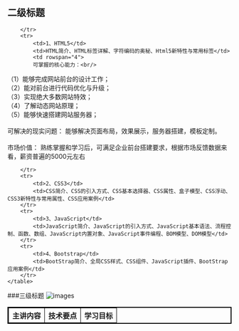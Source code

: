 

## 二级标题 
<table border="2" bordercolor="black" cellspacing="0" cellpadding="5">  
        <tr>   
            <th>主讲内容</th>  
            <th>技术要点</th>
            <th>学习目标</th> 
           	
        </tr>  
        <tr>   
            <td>1、HTML5</td>  
            <td>HTML简介、HTML标签详解、字符编码的奥秘、Html5新特性与常用标签</td>
            <td rowspan="4">
            可掌握的核心能力：<br/>
（1）能够完成网站前台的设计工作；<br/>
（2）能对前台进行代码优化与升级；<br/>
（3）实现绝大多数网站特效；<br/>
（4）了解动态网站原理；<br/>
（5）能够快速搭建网站服务器；<br/><br/>
可解决的现实问题：
能够解决页面布局，效果展示，服务器搭建，模板定制。<br/><br/>
市场价值：
熟练掌握和学习后，可满足企业前台搭建要求，根据市场反馈数据来看，薪资普遍的5000元左右
</td>   
             
        </tr>  
        <tr>  
            <td>2、CSS3</td>  
            <td>CSS简介、CSS的引入方式、CSS基本选择器、CSS属性、盒子模型、CSS浮动、CSS3新特性与常用属性、CSS应用案例</td>  
        </tr>  
        <tr>  
            <td>3、JavaScript</td>  
            <td>JavaScript简介、JavaScript的引入方式、JavaScript基本语法、流程控制、函数、数组、JavaScript内置对象、JavaScript事件编程、BOM模型、DOM模型</td>
        </tr>
        <tr>  
            <td>4、Bootstrap</td>  
            <td>BootStrap简介、全局CSS样式、CSS组件、JavaScript插件、BootStrap应用案例</td>
        </tr>
    </table>  


###三级标题 
![images](https://raw.githubusercontent.com/qianjilou/"显示与隐藏")


